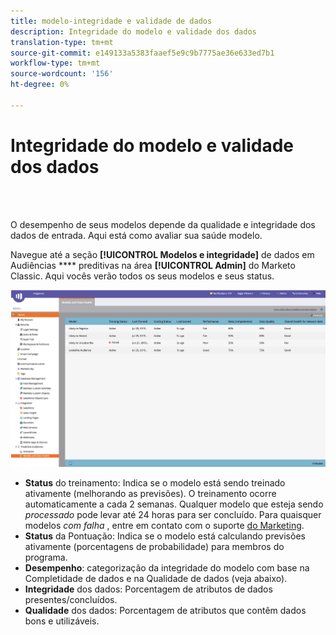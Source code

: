 ```yaml
---
title: modelo-integridade e validade de dados
description: Integridade do modelo e validade dos dados
translation-type: tm+mt
source-git-commit: e149133a5383faaef5e9c9b7775ae36e633ed7b1
workflow-type: tm+mt
source-wordcount: '156'
ht-degree: 0%

---
```



# Integridade do modelo e validade dos dados

<br> 

O desempenho de seus modelos depende da qualidade e integridade dos dados de entrada. Aqui está como avaliar sua saúde modelo.

Navegue até a seção **[!UICONTROL Modelos e integridade]** de dados em Audiências **** preditivas na área **[!UICONTROL Admin]** do Marketo Classic. Aqui vocês verão todos os seus modelos e seus status.

![Imagem Um](/help/sky/assets/predictive-audiences/model-health-and-data-validity/model-health-and-data-validity-1.png)

* **Status** do treinamento: Indica se o modelo está sendo treinado ativamente (melhorando as previsões). O treinamento ocorre automaticamente a cada 2 semanas. Qualquer modelo que esteja sendo _processado_ pode levar até 24 horas para ser concluído. Para quaisquer modelos _com falha_ , entre em contato com o suporte [do Marketing](https://nation.marketo.com/t5/Support/ct-p/Support).
* **Status** da Pontuação: Indica se o modelo está calculando previsões ativamente (porcentagens de probabilidade) para membros do programa.
* **Desempenho**: categorização da integridade do modelo com base na Completidade de dados e na Qualidade de dados (veja abaixo).
* **Integridade** dos dados: Porcentagem de atributos de dados presentes/concluídos.
* **Qualidade** dos dados: Porcentagem de atributos que contêm dados bons e utilizáveis.
